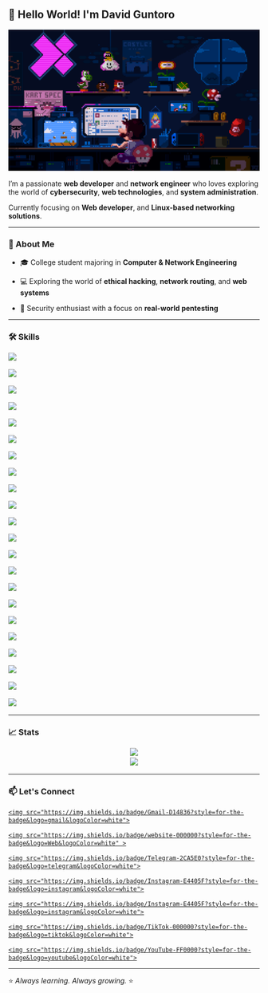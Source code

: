 ## 👋 Hello World! I'm David Guntoro


<p align="center">

  <img src="./WELCOME.gif" alt="welcome gif" width="620">

</p>


I’m a passionate **web developer** and **network engineer** who loves exploring the world of **cybersecurity**, **web technologies**, and **system administration**.  

Currently focusing on **Web developer**, and **Linux-based networking solutions**.



---


### 🚀 About Me


- 🎓 College student majoring in **Computer & Network Engineering**  

- 💻 Exploring the world of **ethical hacking**, **network routing**, and **web systems**  

- 🔐 Security enthusiast with a focus on **real-world pentesting**


---


### 🛠️ Skills


<p align="left">

  <a href="#"><img src="https://img.shields.io/badge/ChatGPT-74aa9c?style=for-the-badge&logo=openai&logoColor=white"></a>

  <a href="#"><img src="https://img.shields.io/badge/JavaScript-323330?style=for-the-badge&logo=javascript&logoColor=F7DF1E"></a>

  <a href="#"><img src="https://img.shields.io/badge/json-5E5C5C?style=for-the-badge&logo=json&logoColor=white"></a>

  <a href="#"><img src="https://img.shields.io/badge/PHP-777BB4?style=for-the-badge&logo=php&logoColor=white"></a>

  <a href="#"><img src="https://img.shields.io/badge/Python-FFD43B?style=for-the-badge&logo=python&logoColor=blue"></a>

  <a href="#"><img src="https://img.shields.io/badge/Debian-A81D33?style=for-the-badge&logo=debian&logoColor=white"></a>

  <a href="#"><img src="https://img.shields.io/badge/iOS-000000?style=for-the-badge&logo=ios&logoColor=white"></a>

  <a href="#"><img src="https://img.shields.io/badge/Kali_Linux-557C94?style=for-the-badge&logo=kali-linux&logoColor=white"></a>

  <a href="#"><img src="https://img.shields.io/badge/OpenWrt-00B5E2?style=for-the-badge&logo=OpenWrt&logoColor=white"></a>

  <a href="#"><img src="https://img.shields.io/badge/Ubuntu-E95420?style=for-the-badge&logo=ubuntu&logoColor=white"></a>

  <a href="#"><img src="https://img.shields.io/badge/Windows-0078D6?style=for-the-badge&logo=windows&logoColor=white"></a>

  <a href="#"><img src="https://img.shields.io/badge/CISCO-1BA0D7?style=for-the-badge&logo=cisco&logoColor=white"></a>

  <a href="#"><img src="https://img.shields.io/badge/Wireshark-1679A7?style=for-the-badge&logo=Wireshark&logoColor=white"></a>

  <a href="#"><img src="https://img.shields.io/badge/burpsuite-FF6633?style=for-the-badge&logo=burpsuite&logoColor=white"></a>

  <a href="#"><img src="https://img.shields.io/badge/metasploit-2596CD?style=for-the-badge&logo=metasploit&logoColor=white"></a>

  <a href="#"><img src="https://img.shields.io/badge/Proxmox-E57000?style=for-the-badge&logo=proxmox&logoColor=white"></a>

  <a href="#"><img src="https://img.shields.io/badge/Apache-D22128?style=for-the-badge&logo=Apache&logoColor=white"></a>

  <a href="#"><img src="https://img.shields.io/badge/Astro-0C1222?style=for-the-badge&logo=astro&logoColor=FDFDFE"></a>

  <a href="#"><img src="https://img.shields.io/badge/Composer-885630?style=for-the-badge&logo=Composer&logoColor=white"></a>

  <a href="#"><img src="https://img.shields.io/badge/Laravel-FF2D20?style=for-the-badge&logo=laravel&logoColor=white"></a>

  <a href="#"><img src="https://img.shields.io/badge/Nginx-009639?style=for-the-badge&logo=nginx&logoColor=white"></a>

  <a href="#"><img src="https://img.shields.io/badge/React-20232A?style=for-the-badge&logo=react&logoColor=61DAFB"></a>

</p>


---


### 📈 Stats


<p align="center">

  <img src="https://github-readme-stats.vercel.app/api?username=VIDD7&show_icons=true&theme=tokyonight">

  <br>

  <img src="https://komarev.com/ghpvc/?username=VIDD7&color=blue&style=for-the-badge" style="display: inline-block;">

</p>



---


### 📫 Let's Connect

<p>

  <a href="mailto:xirooseven@gmail.com">

    <img src="https://img.shields.io/badge/Gmail-D14836?style=for-the-badge&logo=gmail&logoColor=white">

  </a>

  <a href="https://vstra.my.id">

    <img src="https://img.shields.io/badge/website-000000?style=for-the-badge&logo=Web&logoColor=white" >

  </a>

  <a href="https://t.me/@vidynnn">

    <img src="https://img.shields.io/badge/Telegram-2CA5E0?style=for-the-badge&logo=telegram&logoColor=white">

  </a>

  <a href="https://www.instagram.com/vidyn_">

    <img src="https://img.shields.io/badge/Instagram-E4405F?style=for-the-badge&logo=instagram&logoColor=white">

  </a>

  <a href="https://www.instagram.com/vidyn_">

    <img src="https://img.shields.io/badge/Instagram-E4405F?style=for-the-badge&logo=instagram&logoColor=white">

  </a>

  <a href="https://www.tiktok.com/@viddyn_">

    <img src="https://img.shields.io/badge/TikTok-000000?style=for-the-badge&logo=tiktok&logoColor=white">

  </a>

  <a href="https://www.youtube.com/@xiroseven">

    <img src="https://img.shields.io/badge/YouTube-FF0000?style=for-the-badge&logo=youtube&logoColor=white">

  </a>

</p>


---


⭐️ *Always learning. Always growing.* ⭐️ 
